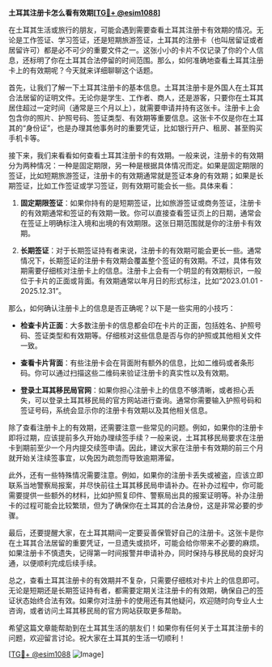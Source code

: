 **土耳其注册卡怎么看有效期[[TG💪+ @esim1088](https://t.me/s/esim1088)]**

在土耳其生活或旅行的朋友，可能会遇到需要查看土耳其注册卡有效期的情况。无论是工作签证、学习签证，还是短期旅游签证，土耳其的注册卡（也叫居留证或者居留许可）都是必不可少的重要文件之一。这张小小的卡片不仅记录了你的个人信息，还标明了你在土耳其合法停留的时间范围。那么，如何准确地查看土耳其注册卡上的有效期呢？今天就来详细聊聊这个话题。

首先，让我们了解一下土耳其注册卡的基本信息。土耳其注册卡是外国人在土耳其合法居留的证明文件。无论你是学生、工作者、商人，还是游客，只要你在土耳其居住超过一定时间（通常是三个月以上），就需要申请并持有这张卡。注册卡上会包含你的照片、护照号码、签证类型、有效期等重要信息。这张卡不仅是你在土耳其的“身份证”，也是办理其他事务时的重要凭证，比如银行开户、租房、甚至购买手机卡等。

接下来，我们来看看如何查看土耳其注册卡的有效期。一般来说，注册卡的有效期分为两种情况：一种是固定期限，另一种是根据具体情况而定。如果是固定期限的签证，比如短期旅游签证，注册卡的有效期通常就是签证本身的有效期；如果是长期签证，比如工作签证或学习签证，则有效期可能会长一些。具体来看：

1. **固定期限签证**：如果你持有的是短期签证，比如旅游签证或商务签证，注册卡的有效期通常和签证的有效期一致。你可以直接查看签证页上的日期，通常会在签证上明确标注入境和出境的有效期限。这张日期范围就是你的注册卡有效期。

2. **长期签证**：对于长期签证持有者来说，注册卡的有效期可能会更长一些。通常情况下，长期签证的注册卡有效期会覆盖整个签证的有效期。不过，具体有效期需要仔细核对注册卡上的信息。注册卡上会有一个明显的有效期标识，一般位于卡片的正面或背面。有效期通常以年月日的形式标注，比如“2023.01.01 - 2025.12.31”。

那么，如何确认注册卡上的信息是否正确呢？以下是一些实用的小技巧：

- **检查卡片正面**：大多数注册卡的信息都会印在卡片的正面，包括姓名、护照号码、签证类型和有效期等。仔细核对这些信息是否与你的护照或其他相关文件一致。
  
- **查看卡片背面**：有些注册卡会在背面附有额外的信息，比如二维码或者条形码。你可以通过扫描这些二维码来验证注册卡的真实性以及有效期。

- **登录土耳其移民局官网**：如果你担心注册卡上的信息不够清晰，或者担心丢失，可以登录土耳其移民局的官方网站进行查询。通常你需要输入护照号码和签证号码，系统会显示你的注册卡有效期以及其他相关信息。

除了查看注册卡上的有效期，还需要注意一些常见的问题。例如，如果你的注册卡即将过期，应该提前多久开始办理续签手续？一般来说，土耳其移民局要求在注册卡到期前至少一个月内提交续签申请。因此，建议大家在注册卡有效期的前三个月就开始关注续签事宜，以免因为疏忽而导致逾期滞留。

此外，还有一些特殊情况需要注意。例如，如果你的注册卡丢失或被盗，应该立即联系当地警察局报案，并尽快前往土耳其移民局申请补办。在补办过程中，你可能需要提供一些额外的材料，比如护照复印件、警察局出具的报案证明等。补办注册卡的过程可能会比较繁琐，但为了确保你在土耳其的合法身份，这是非常必要的步骤。

最后，还要提醒大家，在土耳其期间一定要妥善保管好自己的注册卡。这张卡是你在土耳其合法居留的重要凭证，一旦遗失或损坏，可能会给你带来不必要的麻烦。如果注册卡不慎遗失，记得第一时间报警并申请补办，同时保持与移民局的良好沟通，以便顺利完成后续手续。

总之，查看土耳其注册卡的有效期并不复杂，只需要仔细核对卡片上的信息即可。无论是短期还是长期签证持有者，都需要定期关注注册卡的有效期，确保自己的签证状态始终合法有效。如果你对注册卡的使用还有其他疑问，欢迎随时向专业人士咨询，或者访问土耳其移民局的官方网站获取更多帮助。

希望这篇文章能帮助到在土耳其生活的朋友们！如果你有任何关于土耳其注册卡的问题，欢迎留言讨论。祝大家在土耳其的生活一切顺利！

[[TG💪+ @esim1088](https://t.me/s/esim1088) ![Image](https://i.postimg.cc/4NQfJmqS/Snipaste-2025-05-13-00-14-12.png)]